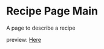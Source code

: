# Recipe Page Main

A page to describe a recipe

preview: [Here](https://raw.githack.com/TahaEasy/recipe-page-main/master/index.html)
